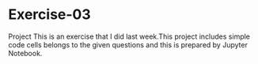 # Exercise-03
Project
This is an exercise that I did last week.This project includes simple code cells belongs to the given questions and this is prepared by Jupyter Notebook.

